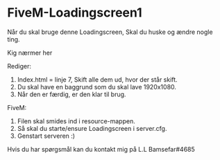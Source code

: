 # FiveM-Loadingscreen1
Når du skal bruge denne Loadingscreen, Skal du huske og ændre nogle ting.

Kig nærmer her

Rediger:
1. Index.html = linje 7, Skift alle dem ud, hvor der står skift.
2. Du skal have en baggrund som du skal lave 1920x1080.
3. Når den er færdig, er den klar til brug.

FiveM:
1. Filen skal smides ind i resource-mappen.
2. Så skal du starte/ensure Loadingscreen i server.cfg.
3. Genstart serveren :)

Hvis du har spørgsmål kan du kontakt mig på L.L Bamsefar#4685
